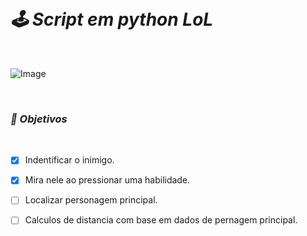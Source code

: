 &nbsp;

# ***🕹 Script em python LoL***

&nbsp;

<img src="https://github.com/MayconCoutinho/script_lol/blob/main/Anima%C3%A7%C3%A3o213564.gif" alt="Image">

&nbsp;
### ***🎯 Objetivos***
 

&nbsp;

- [x] Indentificar o inimigo.
- [x] Mira nele ao pressionar uma habilidade.
- [ ] Localizar personagem principal.
- [ ] Calculos de distancia com base em dados de pernagem principal.



&nbsp;
